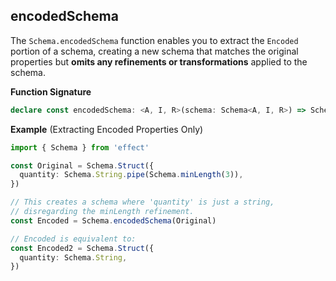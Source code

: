 ## encodedSchema

The `Schema.encodedSchema` function enables you to extract the `Encoded` portion of a schema, creating a new schema that matches the original properties but **omits any refinements or transformations** applied to the schema.

**Function Signature**

```ts showLineNumbers=false
declare const encodedSchema: <A, I, R>(schema: Schema<A, I, R>) => Schema<I>
```

**Example** (Extracting Encoded Properties Only)

```ts twoslash
import { Schema } from 'effect'

const Original = Schema.Struct({
  quantity: Schema.String.pipe(Schema.minLength(3)),
})

// This creates a schema where 'quantity' is just a string,
// disregarding the minLength refinement.
const Encoded = Schema.encodedSchema(Original)

// Encoded is equivalent to:
const Encoded2 = Schema.Struct({
  quantity: Schema.String,
})
```
